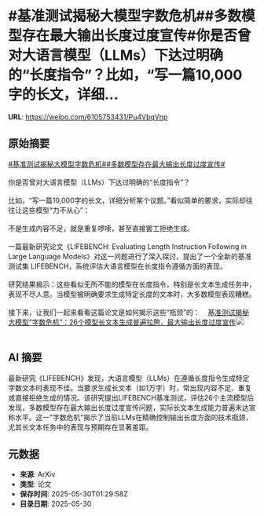 # #基准测试揭秘大模型字数危机##多数模型存在最大输出长度过度宣传#你是否曾对大语言模型（LLMs）下达过明确的“长度指令”？比如，“写一篇10,000字的长文，详细...

**URL**: https://weibo.com/6105753431/Pu4VbqVnp

## 原始摘要

<a href="https://m.weibo.cn/search?containerid=231522type%3D1%26t%3D10%26q%3D%23%E5%9F%BA%E5%87%86%E6%B5%8B%E8%AF%95%E6%8F%AD%E7%A7%98%E5%A4%A7%E6%A8%A1%E5%9E%8B%E5%AD%97%E6%95%B0%E5%8D%B1%E6%9C%BA%23&amp;extparam=%23%E5%9F%BA%E5%87%86%E6%B5%8B%E8%AF%95%E6%8F%AD%E7%A7%98%E5%A4%A7%E6%A8%A1%E5%9E%8B%E5%AD%97%E6%95%B0%E5%8D%B1%E6%9C%BA%23" data-hide=""><span class="surl-text">#基准测试揭秘大模型字数危机#</span></a><a href="https://m.weibo.cn/search?containerid=231522type%3D1%26t%3D10%26q%3D%23%E5%A4%9A%E6%95%B0%E6%A8%A1%E5%9E%8B%E5%AD%98%E5%9C%A8%E6%9C%80%E5%A4%A7%E8%BE%93%E5%87%BA%E9%95%BF%E5%BA%A6%E8%BF%87%E5%BA%A6%E5%AE%A3%E4%BC%A0%23&amp;extparam=%23%E5%A4%9A%E6%95%B0%E6%A8%A1%E5%9E%8B%E5%AD%98%E5%9C%A8%E6%9C%80%E5%A4%A7%E8%BE%93%E5%87%BA%E9%95%BF%E5%BA%A6%E8%BF%87%E5%BA%A6%E5%AE%A3%E4%BC%A0%23" data-hide=""><span class="surl-text">#多数模型存在最大输出长度过度宣传#</span></a><br><br>你是否曾对大语言模型（LLMs）下达过明确的“长度指令”？<br><br>比如，“写一篇10,000字的长文，详细分析某个议题。”看似简单的要求，实际却往往让这些模型“力不从心”：<br><br>不是生成内容不足，就是重复啰嗦，甚至直接罢工拒绝生成。<br><br>一篇最新研究论文《LIFEBENCH: Evaluating Length Instruction Following in Large Language Models》对这一问题进行了深入探讨，提出了一个全新的基准测试集 LIFEBENCH，系统评估大语言模型在长度指令遵循方面的表现。<br><br>研究结果揭示：这些看似无所不能的模型在长度指令，特别是长文本生成任务中，表现不尽人意。当模型被明确要求生成特定长度的文本时，大多数模型表现糟糕。<br><br>接下来，让我们一起来看看这篇论文是如何揭示这些“瓶颈”的：<a href="https://weibo.cn/sinaurl?u=https%3A%2F%2Fmp.weixin.qq.com%2Fs%2FVE-3UCGJrHQ3feBga7svzA" data-hide=""><span class="url-icon"><img style="width: 1rem;height: 1rem" src="https://h5.sinaimg.cn/upload/2015/09/25/3/timeline_card_small_web_default.png" referrerpolicy="no-referrer"></span><span class="surl-text">基准测试揭秘大模型“字数危机”：26个模型长文本生成普遍拉胯，最大输出长度过度宣传</span></a><img style="" src="https://tvax3.sinaimg.cn/large/006Fd7o3gy1i1wh8b7xmcj30wa0bagoq.jpg" referrerpolicy="no-referrer"><br><br>

## AI 摘要

最新研究《LIFEBENCH》发现，大语言模型（LLMs）在遵循长度指令生成特定字数文本时表现不佳。当要求生成长文本（如1万字）时，常出现内容不足、重复或直接拒绝生成的情况。该研究提出LIFEBENCH基准测试，评估26个主流模型后发现，多数模型存在最大输出长度过度宣传问题，实际长文本生成能力普遍未达宣称水平。这一"字数危机"揭示了当前LLMs在精确控制输出长度方面的技术瓶颈，尤其长文本任务中的表现与预期存在显著差距。

## 元数据

- **来源**: ArXiv
- **类型**: 论文
- **保存时间**: 2025-05-30T01:29:58Z
- **目录日期**: 2025-05-30
